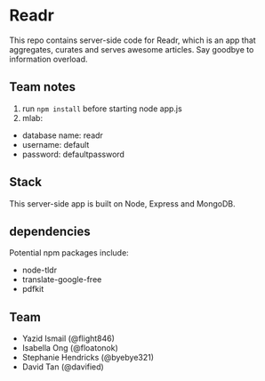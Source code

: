 # Readr

This repo contains server-side code for Readr, which is an app that aggregates, curates and serves awesome articles. Say goodbye to information overload.

## Team notes
1) run ```npm install``` before starting node app.js
2) mlab:
* database name: readr
* username: default
* password: defaultpassword

## Stack
This server-side app is built on Node, Express and MongoDB.

## dependencies
Potential npm packages include:
* node-tldr
* translate-google-free
* pdfkit

## Team
* Yazid Ismail (@flight846)
* Isabella Ong (@floatonok)
* Stephanie Hendricks (@byebye321)
* David Tan (@davified)
